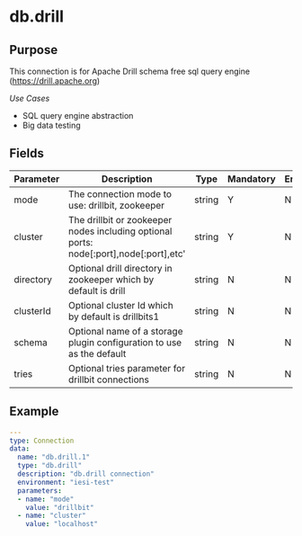 
# db.drill
## Purpose
This connection is for Apache Drill schema free sql query engine (https://drill.apache.org)

*Use Cases*
* SQL query engine abstraction
* Big data testing

## Fields
|Parameter|Description|Type|Mandatory|Encrypted|
|---------|-----------|----|---------|---------|
|mode|The connection mode to use: drillbit, zookeeper|string|Y|N|
|cluster|The drillbit or zookeeper nodes including optional ports: node[:port],node[:port],etc'|string|Y|N|
|directory| Optional drill directory in zookeeper which by default is drill|string|N|N|        
|clusterId|Optional cluster Id which by default is drillbits1|string|N|N|
|schema|Optional name of a storage plugin configuration to use as the default|string|N|N|
|tries|Optional tries parameter for drillbit connections|string|N|N|     


## Example

```yaml
---
type: Connection
data:
  name: "db.drill.1"
  type: "db.drill"
  description: "db.drill connection"
  environment: "iesi-test"
  parameters:
  - name: "mode"
    value: "drillbit"
  - name: "cluster"
    value: "localhost"
```
